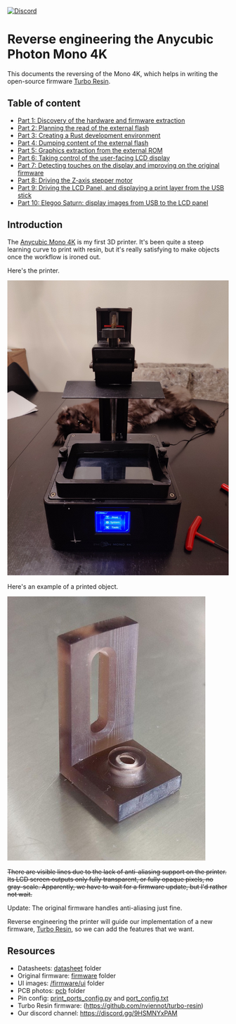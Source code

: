 [![Discord](https://img.shields.io/discord/940395991016828980?label=Discord&logo=discord&logoColor=white)](https://discord.gg/9HSMNYxPAM)

Reverse engineering the Anycubic Photon Mono 4K
===============================================

This documents the reversing of the Mono 4K, which helps in writing the
open-source firmware [Turbo Resin](https://github.com/nviennot/turbo-resin).

## Table of content

* [Part 1: Discovery of the hardware and firmware extraction](/writeup/part1/README.md)
* [Part 2: Planning the read of the external flash](/writeup/part2/README.md)
* [Part 3: Creating a Rust development environment](/writeup/part3/README.md)
* [Part 4: Dumping content of the external flash](/writeup/part4/README.md)
* [Part 5: Graphics extraction from the external ROM](/writeup/part5/README.md)
* [Part 6: Taking control of the user-facing LCD display](/writeup/part6/README.md)
* [Part 7: Detecting touches on the display and improving on the original firmware](/writeup/part7/README.md)
* [Part 8: Driving the Z-axis stepper motor](/writeup/part8/README.md)
* [Part 9: Driving the LCD Panel, and displaying a print layer from the USB stick](/writeup/part9/README.md)
* [Part 10: Elegoo Saturn: display images from USB to the LCD panel](/writeup/part10/README.md)

## Introduction

The [Anycubic Mono 4K](https://www.anycubic.com/collections/3d-printers/products/photon-mono-4k)
is my first 3D printer. It's been quite a steep learning curve to print with
resin, but it's really satisfying to make objects once the workflow is ironed
out.

Here's the printer.

![Anycubic Mono 4K](/writeup/part1/printer.jpg)

Here's an example of a printed object.

![Printed Bracket](/writeup/part1/bracket_print.jpg)

~~There are visible lines due to the lack of anti-aliasing support on the printer.
Its LCD screen outputs only fully transparent, or fully opaque pixels, no gray-scale.
Apparently, we have to wait for a firmware update, but I'd rather not wait.~~

Update: The original firmware handles anti-aliasing just fine.

Reverse engineering the printer will guide our implementation of a new firmware,
[Turbo Resin](https://github.com/nviennot/turbo-resin), so we can add the
features that we want.

## Resources

* Datasheets: [datasheet](/datasheet) folder
* Original firmware: [firmware](/firmware) folder
* UI images: [/firmware/ui](/firmware/ui) folder
* PCB photos: [pcb](/pcb) folder
* Pin config: [print_ports_config.py](/firmware/print_ports_config.py) and [port_config.txt](/firmware/port_config.txt)
* Turbo Resin firmware: (https://github.com/nviennot/turbo-resin)
* Our discord channel: https://discord.gg/9HSMNYxPAM

